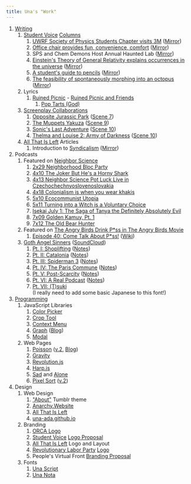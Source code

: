 ```yaml
---
title: Una's "Work"
---
```


1.	[Writing][1]
	1.	[Student Voice][2] [Columns][3]
		1.	[UWRF Society of Physics Students Chapter visits 3M][4]
			([Mirror][5])
		2.	[Office chair provides fun, convenience, comfort][6]
			([Mirror][7])
		3.	SPS and Chem Demons Host Annual Haunted Lab ([Mirror][8])
		4.	[Einstein's Theory of General Relativity explains occurrences in
			the universe][9] ([Mirror][10])
		5.	[A student's guide to pencils][11] ([Mirror][12])
		6.	[The feasibility of spontaneously morphing into an octopus][13]
			([Mirror][14])
	2.	Lyrics
		1.	[Ruined Picnic][77] - [Ruined Picnic and Friends][76]
			1.	[Pop Tarts (God)][24]
	3.	[Screenplay Collaborations][15]
		1.	[Opposite Jurassic Park][16] ([Scene 7][17])
		2.	[The Muppets Yakuza][18] ([Scene 9][19])
		3.	[Sonic's Last Adventure][20] ([Scene 10][21])
		4.	[Thelma and Louise 2: Army of Darkness][22] ([Scene 10][23])
	4.	[All That Is Left][66] Articles
		1.	Introduction to [Syndicalism][70] ([Mirror][71])
2.	Podcasts
	1.	Featured on [Neighbor Science][25]
		1.	[2x29 Neighborhood Bloc Party][26]
		2.	[4x10 The Joker But He's a Horny Shark][27]
		3.	[4x13 Neighbor Science Pot Luck Live in
			Czechochechnyoslovenoslovakia][28]
		4.	[4x18 Colonialism is when you wear khakis][29]
		5.	[5x10 Ecocommunist Utopia][30]
		6.	[5x11 Turning into a Witch is a Voluntary Choice][31]
		7.	[Isekai July 1: The Saga of Tanya the Definitely Absolutely
			Evil][32]
		8.	[7x09 Golden Kamuy, Pt. 1][79]
		9.	[7x12 The Old Bear Hunter][81]
	2.	Featured on [The Angry Birds Drink P*ss in The Angry Birds Movie][33]
		1.	[Episode 40: Come Talk About P*ss!][34] ([Wiki][35])
	3.	[Goth Angel Sinners][36] ([SoundCloud][37])
		1.	[Pt. I: Shoplifting][38] ([Notes][39])
		2.	[Pt. II: Catalonia][40] ([Notes][41])
		3.	[Pt. III: Spiderman 3][42] ([Notes][43])
		4.	[Pt. IV: The Paris Commune][44] ([Notes][45])
		5.	[Pt. V: Post-Scarcity][46] ([Notes][47])
		6.	[Pt. VI: A Real Podcast][74] ([Notes][75])
		7.	[Pt. VII: (T)suki][80]<br/>
			(I really need to add some basic Japanese to this font!)
3.	[Programming][48]
	1.	JavaScript Libraries
		1.	[Color Picker][49]
		2.	[Crop Tool][50]
		3.	[Context Menu][51]
		4.	[Graph][52] ([Blog][53])
		5.	[Modal][54]
	2.	Web Pages
		1.	[Poisson][55] ([v.2][60], [Blog][61])
		2.	[Gravity][56]
		3.	[Revolution.js][57]
		4.	[Harp.js][58]
		5.	[Sad][73] and [Alone][59]
		6.	[Pixel Sort][62] ([v.2][63])
4.	Design
	1.	Web Design
		1.	["About"][78] Tumblr theme
		2.	[Anarchy.Website][1]
		3.	[All That Is Left][66]
		4.	[una-ada.github.io](/)
	2.	Branding
		1.	[ORCA Logo][64]
		2.	[Student Voice][2] [Logo Proposal][65]
		3.	[All That Is Left][66] Logo and Layout
		4.	[Revolutionary Labor Party][69] [Logo][67]
		5.	People's Virtual Front [Branding Proposal][68]
	3.	Fonts
		1.	[Una Script][72]
		2.  [Una Nota][82]

[1]:	https://anarchy.website/
[2]:	http://uwrfvoice.com/
[3]:	http://uwrfvoice.com/author/hoglund
[4]:	https://uwrfvoice.com/2015/uwrf-spsc-visits-3m/
[5]:	https://anarchy.website/2015/10/08/sps-at-3m.html
[6]:	https://uwrfvoice.com/2015/office-chair-provides-fun-convenience-comfort/
[7]:	https://anarchy.website/2015/10/29/chair.html
[8]:	https://anarchy.website/2015/11/01/haunted-lab.html
[9]:	https://uwrfvoice.com/2015/einsteins-theory-of-general-relativity-explains-occurrences-in-the-universe/
[10]:	https://anarchy.website/2015/11/18/einstein.html
[11]:	https://uwrfvoice.com/2015/a-students-guide-to-pencils/
[12]:	https://anarchy.website/2015/12/02/pencils.html
[13]:	https://uwrfvoice.com/2016/the-feasibility-of-spontaneously-morphing-into-an-octopus/
[14]:	https://anarchy.website/2016/02/05/octopodes.html
[15]:	https://medium.com/@ruinedpicnic/the-picnic-archive-cd2751818964
[16]:	https://www.docdroid.net/tm2dnu4
[17]:	https://anarchy.website/2017/02/05/opj-scene-7.html
[18]:	https://www.docdroid.net/zroLOXH
[19]:	https://anarchy.website/2017/03/05/my-scene-9.html
[20]:	https://www.docdroid.net/Nphxbj2
[21]:	https://anarchy.website/2017/04/02/sla-scene-10.html
[22]:	https://www.docdroid.net/sVlHBLX
[23]:	https://anarchy.website/2017/05/07/tlad-scene-10.html
[24]:	https://ruinedpicnic.bandcamp.com/track/pop-tarts-god-written-by-trewbot
[25]:	http://www.neighborsciencepodcast.com/
[26]:	http://www.neighborsciencepodcast.com/e/neighborhood-bloc-party/
[27]:	http://www.neighborsciencepodcast.com/e/410-the-joker-but-hes-a-horny-shark/
[28]:	http://www.neighborsciencepodcast.com/e/neighbor-science-pot-luck-live-in-czechochechnyoslovenoslovakia/
[29]:	http://www.neighborsciencepodcast.com/e/418-colonialism-is-when-you-wear-khakis/
[30]:	http://www.neighborsciencepodcast.com/e/510-ecocommunist-utopia/
[31]:	http://www.neighborsciencepodcast.com/e/511-turning-into-a-witch-is-a-voluntary-choice/
[32]:	http://www.neighborsciencepodcast.com/e/isekai-july-1-the-saga-of-tanya-the-definitely-absolutely-evil/
[33]:	https://anchor.fm/the-angry-birds-drink-pss-in-the-angry-birds-movie/
[34]:	https://anchor.fm/the-angry-birds-drink-pss-in-the-angry-birds-movie/episodes/Episode-40-Come-Talk-About-Pss--w-Audrey--Keaton--many-more-e2mn8q/a-a77rqs
[35]:	https://tabdpitabm.fandom.com/wiki/Episode_40:_Come_Talk_About_P*ss!
[36]:	https://anarchy.website/gthnglsnnrs
[37]:	https://soundcloud.com/gthnglsnnrs
[38]:	https://anchor.fm/gthnglsnnrs/episodes/Part-I-Shoplifting-e24qpj
[39]:	https://anarchy.website/gthnglsnnrs/1/notes
[40]:	https://anchor.fm/gthnglsnnrs/episodes/Part-II-Catalonia-e28v8l
[41]:	https://anarchy.website/gthnglsnnrs/2/notes
[42]:	https://anchor.fm/gthnglsnnrs/episodes/Part-III-Spiderman-3-e2nmr0
[43]:	https://anarchy.website/gthnglsnnrs/3/notes
[44]:	https://anchor.fm/gthnglsnnrs/episodes/Part-IV-The-Paris-Commune-e2viul
[45]:	https://anarchy.website/gthnglsnnrs/4/notes
[46]:	https://anchor.fm/gthnglsnnrs/episodes/Part-V-Post-Scarcity-e4ef1p
[47]:	https://anarchy.website/gthnglsnnrs/5/notes
[48]:	https://github.com/una-ada
[49]:	/color/
[50]:	/crop/
[51]:	/menu/
[52]:	/graph
[53]:	https://anarchy.website/2018/07/14/graphs.html
[54]:	/modal/
[55]:	/js/phys/poisson
[56]:	/js/phys/gravity
[57]:	/js/3/waves
[58]:	/js/2/harp
[59]:	/sad/1
[60]:	/js/phys/poisson2
[61]:	https://anarchy.website/2018/05/21/poisson.html
[62]:	/js/2/frag-sort-1
[63]:	/js/2/frag-sort-2
[64]:	/assets/img/orca/olf.png
[65]:	/assets/img/student-voice/black.png
[66]:	https://atil.xyz
[67]:	/assets/img/rlp/background.png
[68]:	/2017/08/29/pvf-proposal
[69]:	https://revlabor.wixsite.com/revlaborparty/see-the-rlp
[70]:	https://atil.xyz/issue/001/syndicalism
[71]:	https://anarchy.website/2017/10/14/syndicalism.html
[72]:	https://github.com/una-ada/unascript
[73]:	/sad/
[74]:	https://anchor.fm/gthnglsnnrs/episodes/Part-VI-A-Real-Podcast-ehud7n
[75]:	https://anarchy.website/gthnglsnnrs/6/notes
[76]:	https://ruinedpicnic.bandcamp.com/album/ruined-picnic-and-friends
[77]:	https://twitter.com/punished_picnic
[78]:	https://www.tumblr.com/theme/40029
[79]:	https://www.neighborsciencepodcast.com/e/709-golden-kamuy-pt-1/
[80]:	https://amitypark.bandcamp.com/album/--2
[81]:	https://www.neighborsciencepodcast.com/e/712-the-old-bear-hunter/
[82]:	https://github.com/una-ada/una-nota
